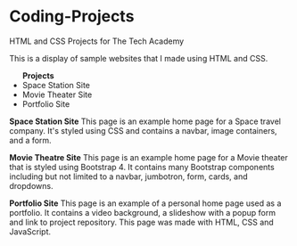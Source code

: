 # Coding-Projects
HTML and CSS Projects for The Tech Academy

This is a display of sample websites that I made using HTML and CSS.

<ul><b>Projects</b>
  <li>Space Station Site</li>
  <li>Movie Theater Site</li>
  <li>Portfolio Site</li>
  </ul>
  
  <b>Space Station Site</b>
  This page is an example home page for a Space travel company. It's styled using CSS and contains
  a navbar, image containers, and a form.
  
  <b>Movie Theatre Site</b>
  This page is an example home page for a Movie theater that is styled using Bootstrap 4.
  It contains many Bootstrap components including but not limited to a navbar, jumbotron, form,
  cards, and dropdowns.
  
  <b>Portfolio Site</b>
  This page is an example of a personal home page used as a portfolio.
  It contains a video background, a slideshow with a popup form and link
  to project repository. This page was made with HTML, CSS and JavaScript.
  
  
